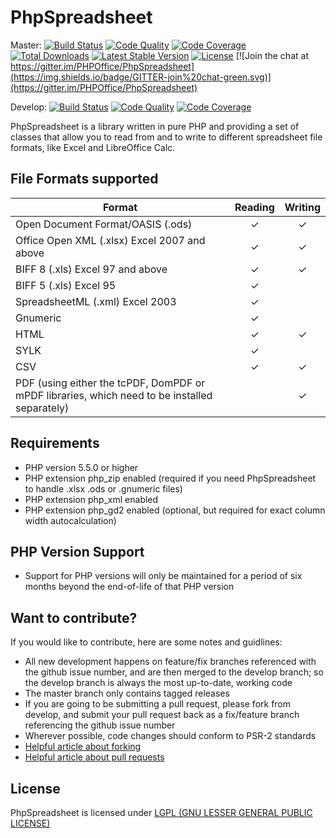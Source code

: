 # PhpSpreadsheet

Master:
[![Build Status](https://travis-ci.org/PHPOffice/PhpSpreadsheet.svg?branch=master)](https://travis-ci.org/PHPOffice/PhpSpreadsheet)
[![Code Quality](https://scrutinizer-ci.com/g/PHPOffice/PhpSpreadsheet/badges/quality-score.png?b=master)](https://scrutinizer-ci.com/g/PHPOffice/PhpSpreadsheet/?branch=master)
[![Code Coverage](https://scrutinizer-ci.com/g/PHPOffice/PhpSpreadsheet/badges/coverage.png?b=master)](https://scrutinizer-ci.com/g/PHPOffice/PhpSpreadsheet/?branch=master)
[![Total Downloads](https://poser.pugx.org/phpoffice/phpspreadsheet/downloads.png)](https://packagist.org/packages/phpoffice/phpspreadsheet)
[![Latest Stable Version](https://poser.pugx.org/phpoffice/phpspreadsheet/v/stable.png)](https://packagist.org/packages/phpoffice/phpspreadsheet)
[![License](https://poser.pugx.org/phpoffice/phpspreadsheet/license.png)](https://packagist.org/packages/phpoffice/phpspreadsheet)
[![Join the chat at https://gitter.im/PHPOffice/PhpSpreadsheet](https://img.shields.io/badge/GITTER-join%20chat-green.svg)](https://gitter.im/PHPOffice/PhpSpreadsheet)

Develop:
[![Build Status](https://travis-ci.org/PHPOffice/PhpSpreadsheet.png?branch=develop)](http://travis-ci.org/PHPOffice/PhpSpreadsheet)
[![Code Quality](https://scrutinizer-ci.com/g/PHPOffice/PhpSpreadsheet/badges/quality-score.png?b=develop)](https://scrutinizer-ci.com/g/PHPOffice/PhpSpreadsheet/?branch=develop)
[![Code Coverage](https://scrutinizer-ci.com/g/PHPOffice/PhpSpreadsheet/badges/coverage.png?b=develop)](https://scrutinizer-ci.com/g/PHPOffice/PhpSpreadsheet/?branch=develop)

PhpSpreadsheet is a library written in pure PHP and providing a set of classes that allow you to read from and to write to different spreadsheet file formats, like Excel and LibreOffice Calc.

## File Formats supported

|Format                                      |Reading|Writing|
|--------------------------------------------|:-----:|:-----:|
|Open Document Format/OASIS (.ods)           |   ✓   |   ✓   |
|Office Open XML (.xlsx) Excel 2007 and above|   ✓   |   ✓   |
|BIFF 8 (.xls) Excel 97 and above            |   ✓   |   ✓   |
|BIFF 5 (.xls) Excel 95                      |   ✓   |       |
|SpreadsheetML (.xml) Excel 2003             |   ✓   |       |
|Gnumeric                                    |   ✓   |       |
|HTML                                        |   ✓   |   ✓   |
|SYLK                                        |   ✓   |       |
|CSV                                         |   ✓   |   ✓   |
|PDF (using either the tcPDF, DomPDF or mPDF libraries, which need to be installed separately)|       |   ✓   |

## Requirements

 * PHP version 5.5.0 or higher
 * PHP extension php_zip enabled (required if you need PhpSpreadsheet to handle .xlsx .ods or .gnumeric files)
 * PHP extension php_xml enabled
 * PHP extension php_gd2 enabled (optional, but required for exact column width autocalculation)

## PHP Version Support

 * Support for PHP versions will only be maintained for a period of six months beyond the end-of-life of that PHP version

## Want to contribute?

If you would like to contribute, here are some notes and guidlines:
 - All new development happens on feature/fix branches referenced with the github issue number, and are then merged to the develop branch; so the develop branch is always the most up-to-date, working code
 - The master branch only contains tagged releases
 - If you are going to be submitting a pull request, please fork from develop, and submit your pull request back as a fix/feature branch referencing the github issue number
 - Wherever possible, code changes should conform to PSR-2 standards
 - [Helpful article about forking](https://help.github.com/articles/fork-a-repo/ "Forking a Github repository")
 - [Helpful article about pull requests](https://help.github.com/articles/using-pull-requests/ "Pull Requests")


## License

PhpSpreadsheet is licensed under [LGPL (GNU LESSER GENERAL PUBLIC LICENSE)](https://github.com/PHPOffice/PhpSpreadsheet/blob/master/license.md)
